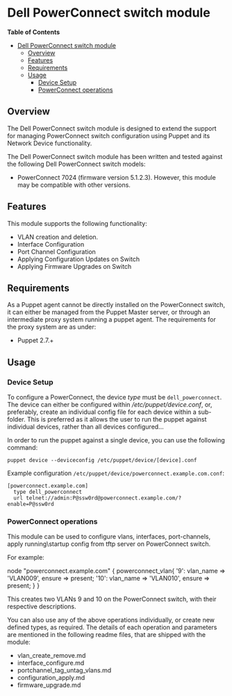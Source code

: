# Dell PowerConnect switch module

**Table of Contents**

- [Dell PowerConnect switch module](#Dell-PowerConnect-switch-module)
	- [Overview](#overview)
	- [Features](#features)
	- [Requirements](#requirements)
	- [Usage](#usage)
		- [Device Setup](#device-setup)
		- [PowerConnect operations](#PowerConnect-operations)

## Overview
The Dell PowerConnect switch module is designed to extend the support for managing PowerConnect switch configuration using Puppet and its Network Device functionality.

The Dell PowerConnect switch module has been written and tested against the following Dell PowerConnect switch models:
- PowerConnect 7024 (firmware version 5.1.2.3). 
However, this module may be compatible with other versions.

## Features
This module supports the following functionality:

 * VLAN creation and deletion.
 * Interface Configuration
 * Port Channel Configuration
 * Applying Configuration Updates on Switch
 * Applying Firmware Upgrades on Switch

## Requirements
As a Puppet agent cannot be directly installed on the PowerConnect switch, it can either be managed from the Puppet Master server,
or through an intermediate proxy system running a puppet agent. The requirements for the proxy system are as under:

 * Puppet 2.7.+

## Usage

### Device Setup
To configure a PowerConnect, the device *type* must be `dell_powerconnect`.
The device can either be configured within */etc/puppet/device.conf*, or, preferably, create an individual config file for each device within a sub-folder.
This is preferred as it allows the user to run the puppet against individual devices, rather than all devices configured...

In order to run the puppet against a single device, you can use the following command:

    puppet device --deviceconfig /etc/puppet/device/[device].conf

Example configuration `/etc/puppet/device/powerconnect.example.com.conf`:

    [powerconnect.example.com]
      type dell_powerconnect
      url telnet://admin:P@ssw0rd@powerconnect.example.com/?enable=P@ssw0rd

### PowerConnect operations
This module can be used to configure vlans, interfaces, port-channels, apply running\startup config from tftp server on PowerConnect switch.

For example: 

node "powerconnect.example.com" {
	powerconnect_vlan{
		'9':
			vlan_name => 'VLAN009',
			ensure => present;
		'10':
			vlan_name => 'VLAN010',
			ensure => present;
	}
}

This creates two VLANs 9 and 10 on the PowerConnect switch, with their respective descriptions.

You can also use any of the above operations individually, or create new defined types, as required. The details of each operation and parameters 
are mentioned in the following readme files, that are shipped with the module:

  - vlan_create_remove.md
  - interface_configure.md
  - portchannel_tag_untag_vlans.md
  - configuration_apply.md
  - firmware_upgrade.md

